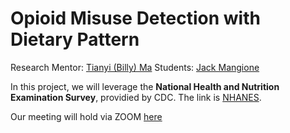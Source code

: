 Opioid Misuse Detection with Dietary Pattern
============




Research Mentor: [Tianyi (Billy) Ma](https://tianyi-billy-ma.github.io/)
Students:
[Jack Mangione](https://j-mango-19.github.io/personal-site/)



In this project, we will leverage the **National Health and Nutrition Examination Survey**, providied by CDC.
The link is [NHANES](https://wwwn.cdc.gov/nchs/nhanes/search/datapage.aspx?Component=Questionnaire&CycleBeginYear=2011).


Our meeting will hold via ZOOM [here](https://notredame.zoom.us/my/billyma3)
